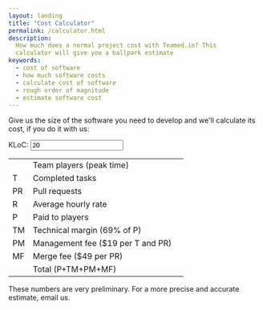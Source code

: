 ```yaml
---
layout: landing
title: "Cost Calculator"
permalink: /calculator.html
description:
  How much does a normal project cost with Teamed.io? This
  calculator will give you a ballpark estimate
keywords:
  - cost of software
  - how much software costs
  - calculate cost of software
  - rough order of magnitude
  - estimate software cost
---
```


Give us the size of the software you need to develop and
we'll calculate its cost, if you do it with us:

KLoC: <input id="kloc" name="kloc" value="20"/>

<span id="error" style="display:none;color:red"></span>

<style type="text/css">
.mm {
  text-align: right;
}
</style>
<table>
  <tr><td></td><td>Team players (peak time)</td><td class="mm" id="coders"></td></tr>
  <tr><td>T</td><td>Completed tasks</td><td class="mm" id="t"></td></tr>
  <tr><td>PR</td><td>Pull requests</td><td class="mm" id="pr"></td></tr>
  <tr><td>R</td><td>Average hourly rate</td><td class="mm" id="r"></td></tr>
  <tr><td>P</td><td>Paid to players</td><td class="mm" id="p"></td></tr>
  <tr><td>TM</td><td>Technical margin (69% of P)</td><td class="mm" id="tm"></td></tr>
  <tr><td>PM</td><td>Management fee ($19 per T and PR)</td><td class="mm" id="pm"></td></tr>
  <tr><td>MF</td><td>Merge fee ($49 per PR)</td><td class="mm" id="mf"></td></tr>
  <tr><td></td><td>Total (P+TM+PM+MF)</td><td class="mm" id="total"></td></tr>
</table>

These numbers are very preliminary. For a more precise and
accurate estimate, email us.

<script type="text/javascript">
function dollars(val) {
  return '$' + val;
}
$(document).ready(
  function() {
    $('#kloc').keyup(
      function () {
        var kloc = $(this).val(), $error = $('#error');
        if ($.isNumeric(kloc) && kloc > 5 && kloc < 1000) {
          var coders = Math.round(kloc / 50),
            t = coders * 50,
            pr = Math.round(t * 1.5),
            r = 27,
            p = (t + pr) * r,
            tm = Math.round(0.69 * p),
            pm = 19 * (t + pr),
            mf = 49 * pr;
          $error.hide();
          $('#coders').text(coders);
          $('#t').text(t);
          $('#pr').text(pr);
          $('#r').text(dollars(r));
          $('#p').text(dollars(p));
          $('#tm').text(dollars(tm));
          $('#pm').text(dollars(pm));
          $('#mf').text(dollars(mf));
          $('#total').text(dollars(p + tm + pm + mf));
        } else {
          $error.text('must be an integer, in 5..1000 range').show();
          $('.mm').text('');
        }
      }
    );
  }
);
</script>

